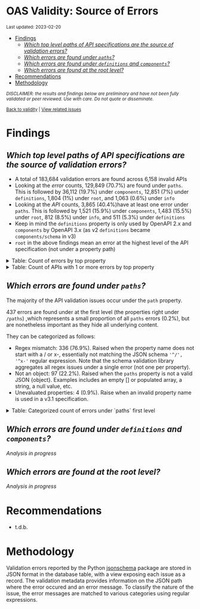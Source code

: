 OAS Validity: Source of Errors
================
<sup>Last updated: 2023-02-20</sup>

- <a href="#findings" id="toc-findings">Findings</a>
  - <a
    href="#which-top-level-paths-of-api-specifications-are-the-source-of-validation-errors"
    id="toc-which-top-level-paths-of-api-specifications-are-the-source-of-validation-errors"><em>Which
    top level paths of API specifications are the source of validation
    errors?</em></a>
  - <a href="#which-errors-are-found-under-paths"
    id="toc-which-errors-are-found-under-paths"><em>Which errors are found
    under <code>paths</code>?</em></a>
  - <a href="#which-errors-are-found-under-definitions-and-components"
    id="toc-which-errors-are-found-under-definitions-and-components"><em>Which
    errors are found under <code>definitions</code> and
    <code>components</code>?</em></a>
  - <a href="#which-errors-are-found-at-the-root-level"
    id="toc-which-errors-are-found-at-the-root-level"><em>Which errors are
    found at the root level?</em></a>
- <a href="#recommendations" id="toc-recommendations">Recommendations</a>
- <a href="#methodology" id="toc-methodology">Methodology</a>

<sup>*DISCLAIMER: the results and findings below are preliminary and
have not been fully validated or peer reviewed. Use with care. Do not
quote or disseminate.*</sup>

<sup>[Back to validity](oas_validity.md) \| [View related
issues](https://github.com/postman-open-technologies/knowledge-base/labels/oas%3Avalidity)</sup>

# Findings

## *Which top level paths of API specifications are the source of validation errors?*

- A total of 183,684 validation errors are found across 6,158 invalid
  APIs
- Looking at the *error* counts, 129,849 (70.7%) are found under
  `paths`. This is followed by 36,112 (19.7%) under `components`, 12,851
  (7%) under `definitions`, 1,804 (1%) under `root`, and 1,063 (0.6%)
  under `info`
- Looking at the *API* counts, 3,865 (40.4%)have at least one error
  under `paths`. This is followed by 1,521 (15.9%) under `components`,
  1,483 (15.5%) under `root`, 812 (8.5%) under `info`, and 511 (5.3%)
  under `definitions`
- Keep in mind the `definitions` property is only used by OpenAPI 2.x
  and `components` by OpenAPI 3.x (as v2 `definitions` became
  `components/schema` in v3)
- `root` in the above findings mean an error at the highest level of the
  API specification (not under a property path)

<details>
<summary>
Table: Count of errors by top property
</summary>

| path                |      n |       pct |
|:--------------------|-------:|----------:|
| paths               | 129849 | 0.7069151 |
| components          |  36112 | 0.1965985 |
| definitions         |  12851 | 0.0699625 |
| root                |   1804 | 0.0098212 |
| info                |   1063 | 0.0057871 |
| tags                |    523 | 0.0028473 |
| servers             |    412 | 0.0022430 |
| host                |    212 | 0.0011542 |
| securityDefinitions |    206 | 0.0011215 |
| basePath            |    201 | 0.0010943 |
| security            |    125 | 0.0006805 |
| responses           |     76 | 0.0004138 |
| schemes             |     74 | 0.0004029 |
| parameters          |     69 | 0.0003756 |
| produces            |     53 | 0.0002885 |
| externalDocs        |     27 | 0.0001470 |
| openapi             |     15 | 0.0000817 |
| consumes            |      8 | 0.0000436 |
| swagger             |      4 | 0.0000218 |

</details>
<details>
<summary>
Table: Count of APIs with 1 or more errors by top property
</summary>

| path                |    n |       pct |
|:--------------------|-----:|----------:|
| paths               | 3865 | 0.4036132 |
| components          | 1521 | 0.1588346 |
| root                | 1483 | 0.1548663 |
| info                |  812 | 0.0847953 |
| definitions         |  511 | 0.0533626 |
| servers             |  354 | 0.0369674 |
| host                |  212 | 0.0221387 |
| basePath            |  201 | 0.0209900 |
| securityDefinitions |  167 | 0.0174394 |
| security            |  123 | 0.0128446 |
| tags                |  104 | 0.0108605 |
| schemes             |   71 | 0.0074144 |
| produces            |   53 | 0.0055347 |
| parameters          |   32 | 0.0033417 |
| externalDocs        |   21 | 0.0021930 |
| responses           |   19 | 0.0019841 |
| openapi             |   15 | 0.0015664 |
| consumes            |    8 | 0.0008354 |
| swagger             |    4 | 0.0004177 |

</details>

## *Which errors are found under `paths`?*

The majority of the API validation issues occur under the `path`
property.

437 errors are found under at the first level (the properties right
under `/paths`) ,which represents a small proportion of all `paths`
errors (0.2%), but are nonetheless important as they hide all underlying
content.

They can be categorized as follows:

- Regex mismatch: 336 (76.9%). Raised when the property name does not
  start with a / or x-, essentially not matching the JSON schema
  `'^/', '^x-'` regular expression. Note that the schema validation
  library aggregates all regex issues under a single error (not one per
  property).
- Not an object: 97 (22.2%). Raised when the `paths` property is not a
  valid JSON {object}. Examples includes an empty \[\] or populated
  array, a string, a null value, etc.
- Unevaluated properties: 4 (0.9%). Raise when an invalid property name
  is used in a v3.1 specification.

<details>
<summary>
Table: Categorized count of errors under `paths` first level
</summary>

| category |   n |       pct |
|:---------|----:|----------:|
| REGEX    | 336 | 0.7688787 |
| NOTOBJ   |  97 | 0.2219680 |
| UNEVAL   |   4 | 0.0091533 |

</details>

## *Which errors are found under `definitions` and `components`?*

*Analysis in progress*

## *Which errors are found at the root level?*

*Analysis in progress*

# Recommendations

- t.d.b.

# Methodology

Validation errors reported by the Python
[jsonschema](https://github.com/python-jsonschema/jsonschema) package
are stored in JSON format in the database table, with a view exposing
each issue as a record. The validation metadata provides information on
the JSON path where the error occured and an error message. To classify
the nature of the issue, the error messages are matched to various
categories using regular expressions.
